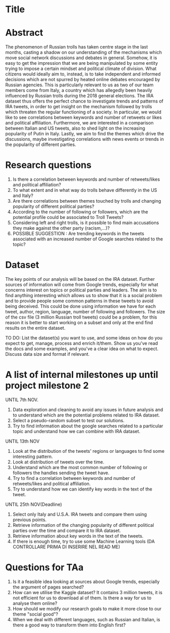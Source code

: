 # Title

# Abstract
The phenomenon of Russian trolls has taken centre stage in the last months, casting a shadow on our understanding of the mechanisms which move social network discussions and debates in general. Somehow, it is easy to get the impression that we are being manipulated by some entity trying to impose a certain mindset and political climate of division. What citizens would ideally aim to, instead, is to take independent and informed decisions which are not spurred by heated online debates encouraged by Russian agencies. This is particularly relevant to us as two of our team members come from Italy, a country which has allegedly been heavily influenced by Russian trolls during the 2018 general elections. The IRA dataset thus offers the perfect chance to investigate trends and patterns of IRA tweets, in order to get insight on the mechanism followed by trolls which threaten the regular functioning of a society.
In particular, we would like to see correlations between keywords and number of retweets or likes and political affiliation. Furthermore, we are interested in a comparison between Italian and US tweets, also to shed light on the increasing popularity of Putin in Italy. Lastly, we aim to find the themes which drive the discussions, maybe investigating correlations with news events or trends in the popularity of different parties.

# Research questions
1.	Is there a correlation between keywords and number of retweets/likes and political affiliation?
2.	To what extent and in what way do trolls behave differently in the US and Italy?
3.	Are there correlations between themes touched by trolls and changing popularity of different political parties?
4.	According to the number of following or followers, which are the potential profile could be associated to Troll Tweets?
5.	Considering left and right trolls, is it possible to find main accusations they make against the other party (racism,...)?
6.	POSSIBLE SUGGESTION : Are trending keywords in the tweets associated with an increased number of Google searches related to the topic?


# Dataset
The key points of our analysis will be based on the IRA dataset. Further sources of information will come from Google trends, especially for what concerns interest on topics or political parties and leaders.
The aim is to find anything interesting which allows us to show that it is a social problem and to provide people some common patterns in these tweets to avoid being deceived.
This could be done using information we have for each tweet, author, region, language, number of following and followers. The size of the csv file (3 million Russian
troll tweets) could be a problem, for this reason it is better to start working on a subset and only at the end find results on the entire dataset.

TO DO:
List the dataset(s) you want to use, and some ideas on how do you expect to get,
manage, process and enrich it/them. Show us you've read the docs and some examples,
and you've a clear idea on what to expect. Discuss data size and format if relevant.

# A list of internal milestones up until project milestone 2

UNTIL 7th NOV.
1.	Data exploration and cleaning to avoid any issues in future analysis and to understand which are the potential problems related to IRA dataset.
2.	Select a pseudo-random subset to test our solutions.
3.	Try to find information about the google searches related to a particular topic and understand how we can combine with IRA dataset.

UNTIL 13th NOV
1.	Look at the distribution of the tweets' regions or languages to find some interesting pattern.
2.	Look at distribution of tweets over the time.
3.	Understand which are the most common number of following or followers the handles sending the tweet have.
4.	Try to find a correlation between keywords and number of retweets/likes and political affiliation.
5.	Try to understand how we can identify key words in the text of the tweet.

UNTIL 25th NOV(Deadline)
1.	Select only Italy and U.S.A. IRA tweets and compare them using previous points.
2.	Retrieve information of the changing popularity of different political parties over the time and compare it to IRA dataset.
3.	Retrieve information about key words in the text of the tweets.
4.	If there is enough time, try to use some Machine Learning tools (DA CONTROLLARE PRIMA DI INSERIRE NEL READ ME)


# Questions for TAa
1.	Is it a feasible idea looking at sources about Google trends, especially the argument of pages searched?
2. How can we utilise the Kaggle dataset? It contains 3 million tweets, it is not efficient for us to download al of them. Is there a way for us to analyse them online?
3. How should we modify our research goals to make it more close to our theme "social good"?
4. When we deal with different languages, such as Russian and Italian, is there a good way to transform them into English first?
